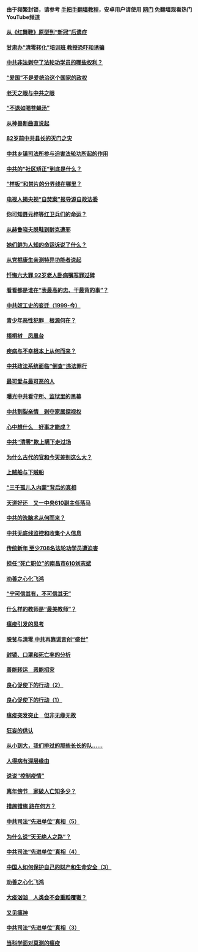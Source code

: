 #### 由于频繁封锁，请参考 [手把手翻墙教程](https://github.com/gfw-breaker/guides/wiki/)，安卓用户请使用 [网门](https://github.com/gfw-breaker/nogfw/blob/master/dl.md?t=04191700) 免翻墙观看热门YouTube频道 

#### [从《红舞鞋》原型到“新冠”后遗症](../pages/19/423509.md?t=04191700) 

#### [甘肃办“清零转化”培训班 教授恐吓和诱骗](../pages/19/423498.md?t=04191700) 

#### [中共非法剥夺了法轮功学员的哪些权利？](../pages/19/423392.md?t=04191700) 

#### [“爱国”不是爱统治这个国家的政权](../pages/19/423029.md?t=04191700) 

#### [老天之眼与中共之眼](../pages/19/423378.md?t=04191700) 

#### [“不退如喝苍蝇汤”](../pages/19/423287.md?t=04191700) 

#### [从神兽断曲直说起](../pages/19/423201.md?t=04191700) 

#### [82岁前中共县长的灭门之灾](../pages/19/423055.md?t=04191700) 

#### [中共乡镇司法所参与迫害法轮功所起的作用](../pages/19/423064.md?t=04191700) 

#### [中共的“社区矫正”到底是什么？](../pages/19/422870.md?t=04191700) 

#### [“样板”和禁片的分界线在哪里？](../pages/19/422704.md?t=04191700) 

#### [电视人揭央视“自焚案”报导源自政法委](../pages/19/422770.md?t=04191700) 

#### [你可知聂元梓等红卫兵们的命运？](../pages/19/422848.md?t=04191700) 

#### [从赫鲁晓夫脱鞋到耐克遭邪](../pages/19/422826.md?t=04191700) 

#### [她们鲜为人知的命运诉说了什么？](../pages/19/422754.md?t=04191700) 

#### [从党棍康生亲测特异功能者说起](../pages/19/422657.md?t=04191700) 

#### [忏悔六大罪 92岁老人卧病嘱写罪过碑](../pages/19/422750.md?t=04191700) 

#### [看看都是谁在“表最高的忠、干最背的事”？](../pages/19/422703.md?t=04191700) 

#### [中共奴工史的变迁（1999-今）](../pages/19/422656.md?t=04191700) 

#### [青少年恶性犯罪　根源何在？](../pages/19/422449.md?t=04191700) 

#### [梧桐树　凤凰台](../pages/19/422442.md?t=04191700) 

#### [疾病与不幸根本上从何而来？](../pages/19/422438.md?t=04191700) 

#### [中共政法系统面临“倒查”违法罪行](../pages/19/422497.md?t=04191700) 

#### [最可爱与最可恶的人](../pages/19/422448.md?t=04191700) 

#### [曝光中共看守所、监狱里的黑幕](../pages/19/422390.md?t=04191700) 

#### [中共割裂亲情　剥夺家属探视权](../pages/19/422364.md?t=04191700) 

#### [心中想什么　好事才能成？](../pages/19/422318.md?t=04191700) 

#### [中共“清零”欺上瞒下走过场](../pages/19/422306.md?t=04191700) 

#### [为什么古代的官和今天差别这么大？](../pages/19/422228.md?t=04191700) 

#### [上贼船与下贼船](../pages/19/422276.md?t=04191700) 

#### [“三千孤儿入内蒙”背后的真相](../pages/19/422229.md?t=04191700) 

#### [天道好还　又一中央610副主任落马](../pages/19/422155.md?t=04191700) 

#### [中共的洗脑术从何而来？](../pages/19/422154.md?t=04191700) 

#### [中共无底线监控和收集个人信息](../pages/19/422039.md?t=04191700) 

#### [传统新年 至少708名法轮功学员遭迫害](../pages/19/421946.md?t=04191700) 

#### [担任“死亡职位”的南昌市610刘志斌](../pages/19/421957.md?t=04191700) 

#### [劝善之心化飞鸿](../pages/19/421164.md?t=04191700) 

#### [“宁可信其有，不可信其无”](../pages/19/421691.md?t=04191700) 

#### [什么样的教师是“最美教师”？](../pages/19/421755.md?t=04191700) 

#### [瘟疫引发的思考](../pages/19/421594.md?t=04191700) 

#### [脱贫与清零 中共再靠谎言创“盛世”](../pages/19/421590.md?t=04191700) 

#### [封锁、口罩和死亡率的分析](../pages/19/421495.md?t=04191700) 

#### [善能转运　恶能招灾](../pages/19/421334.md?t=04191700) 

#### [良心促使下的行动（2）](../pages/19/421361.md?t=04191700) 

#### [良心促使下的行动（1）](../pages/19/421302.md?t=04191700) 

#### [瘟疫突发突止　但非无缘无故](../pages/19/421281.md?t=04191700) 

#### [狂妄的供认](../pages/19/421199.md?t=04191700) 

#### [从小到大，我们排过的那些长长的队……](../pages/19/421243.md?t=04191700) 

#### [人得病有深层缘由](../pages/19/420864.md?t=04191700) 

#### [说说“控制疫情”](../pages/19/420831.md?t=04191700) 

#### [离年傍节　家破人亡知多少？](../pages/19/420563.md?t=04191700) 

#### [措施错施  路在何方？](../pages/19/420076.md?t=04191700) 

#### [中共司法“先进单位”真相（5）](../pages/19/419453.md?t=04191700) 

#### [为什么说“天无绝人之路”？](../pages/19/419618.md?t=04191700) 

#### [中共司法“先进单位”真相（4）](../pages/19/419452.md?t=04191700) 

#### [中国人如何保护自己的财产和生命安全（3）](../pages/19/419405.md?t=04191700) 

#### [劝善之心化飞鸿](../pages/19/418758.md?t=04191700) 

#### [大疫汹汹　人类会不会重蹈覆辙？](../pages/19/419691.md?t=04191700) 

#### [又见瘟神](../pages/19/419225.md?t=04191700) 

#### [中共司法“先进单位”真相（3）](../pages/19/419451.md?t=04191700) 

#### [当科学面对莫测的瘟疫](../pages/19/419625.md?t=04191700) 

